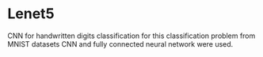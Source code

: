 # Lenet5
CNN for handwritten digits classification 
for this classification problem from MNIST datasets CNN and fully connected neural network were used.
